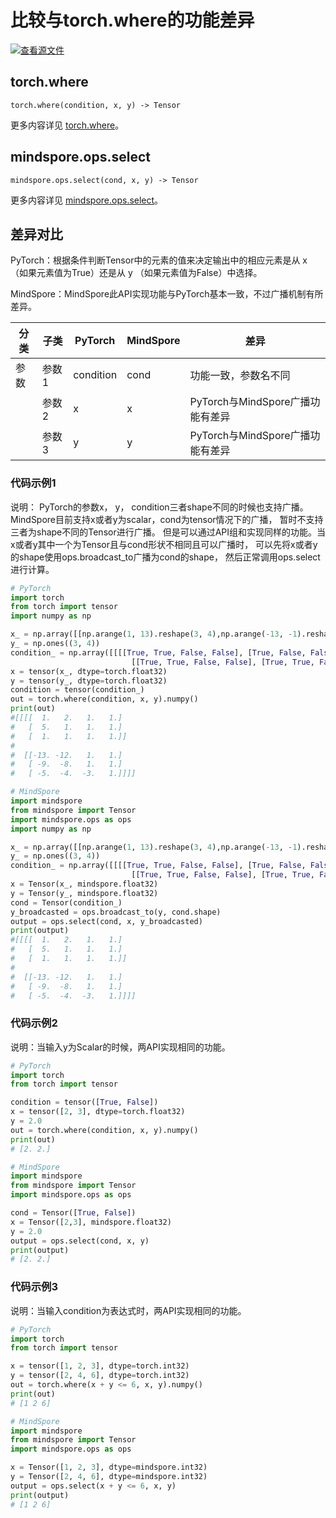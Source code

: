 # 比较与torch.where的功能差异

[![查看源文件](https://mindspore-website.obs.cn-north-4.myhuaweicloud.com/website-images/r2.0/resource/_static/logo_source.png)](https://gitee.com/mindspore/docs/blob/r2.0/templates/api_mapping_with_diffs.md)

## torch.where

```text
torch.where(condition, x, y) -> Tensor
```

更多内容详见 [torch.where](https://pytorch.org/docs/1.8.1/generated/torch.where.html#torch.where)。

## mindspore.ops.select

```text
mindspore.ops.select(cond, x, y) -> Tensor
```

更多内容详见 [mindspore.ops.select](https://www.mindspore.cn/docs/zh-CN/r2.0/api_python/ops/mindspore.ops.select.html)。

## 差异对比

PyTorch：根据条件判断Tensor中的元素的值来决定输出中的相应元素是从 x （如果元素值为True）还是从 y （如果元素值为False）中选择。

MindSpore：MindSpore此API实现功能与PyTorch基本一致，不过广播机制有所差异。

| 分类 | 子类 |PyTorch | MindSpore | 差异 |
| --- | --- | --- | --- |---|
|参数 | 参数1 | condition | cond |功能一致，参数名不同 |
| | 参数2 | x | x | PyTorch与MindSpore广播功能有差异|
| | 参数3 | y | y | PyTorch与MindSpore广播功能有差异|

### 代码示例1

说明：
PyTorch的参数x， y， condition三者shape不同的时候也支持广播。MindSpore目前支持x或者y为scalar，cond为tensor情况下的广播， 暂时不支持三者为shape不同的Tensor进行广播。
但是可以通过API组和实现同样的功能。当x或者y其中一个为Tensor且与cond形状不相同且可以广播时， 可以先将x或者y的shape使用ops.broadcast_to广播为cond的shape， 然后正常调用ops.select进行计算。

```python
# PyTorch
import torch
from torch import tensor
import numpy as np

x_ = np.array([[np.arange(1, 13).reshape(3, 4),np.arange(-13, -1).reshape(3, 4)]])
y_ = np.ones((3, 4))
condition_ = np.array([[[[True, True, False, False], [True, False, False, False], [False, False, False, False]],
                           [[True, True, False, False], [True, True, False, False], [True, True, True, False]]]])
x = tensor(x_, dtype=torch.float32)
y = tensor(y_, dtype=torch.float32)
condition = tensor(condition_)
out = torch.where(condition, x, y).numpy()
print(out)
#[[[[  1.   2.   1.   1.]
#   [  5.   1.   1.   1.]
#   [  1.   1.   1.   1.]]
#
#  [[-13. -12.   1.   1.]
#   [ -9.  -8.   1.   1.]
#   [ -5.  -4.  -3.   1.]]]]

# MindSpore
import mindspore
from mindspore import Tensor
import mindspore.ops as ops
import numpy as np

x_ = np.array([[np.arange(1, 13).reshape(3, 4),np.arange(-13, -1).reshape(3, 4)]])
y_ = np.ones((3, 4))
condition_ = np.array([[[[True, True, False, False], [True, False, False, False], [False, False, False, False]],
                           [[True, True, False, False], [True, True, False, False], [True, True, True, False]]]])
x = Tensor(x_, mindspore.float32)
y = Tensor(y_, mindspore.float32)
cond = Tensor(condition_)
y_broadcasted = ops.broadcast_to(y, cond.shape)
output = ops.select(cond, x, y_broadcasted)
print(output)
#[[[[  1.   2.   1.   1.]
#   [  5.   1.   1.   1.]
#   [  1.   1.   1.   1.]]
#
#  [[-13. -12.   1.   1.]
#   [ -9.  -8.   1.   1.]
#   [ -5.  -4.  -3.   1.]]]]
```

### 代码示例2

说明：当输入y为Scalar的时候，两API实现相同的功能。

```python
# PyTorch
import torch
from torch import tensor

condition = tensor([True, False])
x = tensor([2, 3], dtype=torch.float32)
y = 2.0
out = torch.where(condition, x, y).numpy()
print(out)
# [2. 2.]

# MindSpore
import mindspore
from mindspore import Tensor
import mindspore.ops as ops

cond = Tensor([True, False])
x = Tensor([2,3], mindspore.float32)
y = 2.0
output = ops.select(cond, x, y)
print(output)
# [2. 2.]
```

### 代码示例3

说明：当输入condition为表达式时，两API实现相同的功能。

```python
# PyTorch
import torch
from torch import tensor

x = tensor([1, 2, 3], dtype=torch.int32)
y = tensor([2, 4, 6], dtype=torch.int32)
out = torch.where(x + y <= 6, x, y).numpy()
print(out)
# [1 2 6]

# MindSpore
import mindspore
from mindspore import Tensor
import mindspore.ops as ops

x = Tensor([1, 2, 3], dtype=mindspore.int32)
y = Tensor([2, 4, 6], dtype=mindspore.int32)
output = ops.select(x + y <= 6, x, y)
print(output)
# [1 2 6]
```
